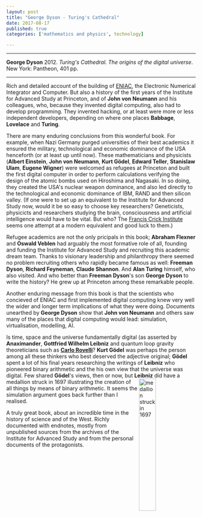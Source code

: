 ```yaml
---
layout: post
title: "George Dyson - Turing's Cathedral"
date: 2017-08-17
published: true
categories: ['mathematics and physics', technology]

---
```



***
<b>George Dyson</b> 2012. _Turing's Cathedral.  The origins of the digital universe_. New York: Pantheon, 401 pp.

***

<img align="right" src="http://images.penguinrandomhouse.com/cover/9781400075997" alt="">  Rich and detailed account of the building of [ENIAC](http://ethw.org/ENIAC), the Electronic Numerical Integrator and Computer.  But also a history of the first years of the Institute for Advanced Study at Princeton, and of **John von Neumann** and his colleagues, who, because they invented digital computing, also had to develop programming.  They invented hacking, or at least were more or less independent developers, depending on where one places **Babbage**, **Lovelace** and **Turing**.   

There are many enduring conclusions from this wonderful book.  For example, when Nazi Germany purged universities of their best academics it ensured the military, technological and economic dominance of the USA henceforth (or at least up until now).  These mathematicians and physicists (**Albert Einstein**, **John von Neumann**, **Kurt Gödel**, **Edward Teller**, **Stanislaw Ulam**, **Eugene Wigner**) were welcomed as refugees at Princeton and built the first digital computer in order to perform calculations verifying the design of the atomic bombs used on Hiroshima and Nagasaki.  In so doing, they created the USA's nuclear weapon dominance, and also led directly to the technological and economic dominance of IBM, RAND and then silicon valley. (If one were to set up an equivalent to the Institute for Advanced Study now, would it be so easy to choose key researchers?  Geneticists, physicicts and researchers studying the brain, consciousness and artificial intelligence would have to be vital.  But who?  The [Francis Crick Institute](https://www.crick.ac.uk/) seems one attempt at a modern equivalent and good luck to them.)
    
Refugee academics are not the only pricipals in this book; **Abraham Flexner** and **Oswald Veblen** had arguably the most formative role of all, founding and funding the Institute for Advanced Study and recruiting this academic dream team.  Thanks to visionary leadership and philanthropy there seemed no problem recruiting others who rapidly became famous as well: **Freeman Dyson**, **Richard Feyneman**, **Claude Shannon**.  And **Alan Turing** himself, who also visited.  And who better than **Freeman Dyson**'s son **George Dyson** to write the history? He grew up at Princeton among these remarkable people.  



Another enduring message from this book is that the scientists who concieved of ENIAC and first implemented digital computing knew very well the wider and longer term implications of what they were doing.  Documents unearthed by  **George Dyson** show that  **John von Neumann** and others saw many of the places that digital computing would lead: simulation, virtualisation, modelling, AI.

Is time, space and the universe fundamentally digital (as asserted by **Anaximander**, **Gottfried Wilhelm Leibniz** and quantum loop gravity theoreticians such as [**Carlo Rovelli**](http://timeteam.github.io/mathematics%20and%20physics/2017/07/03/reality-is-not-what-it-seems.html)? **Kurt Gödel** was perhaps the person among all these thinkers who best deserved the adjective original;  **Gödel** spent a lot of his final years researching the writings of **Leibniz** who pioneered binary arithmetic and the his own view that the universe was digital.  Few shared **Gödel**'s views, then or now, but **Leibniz** did have a medallion <img align="right" src="http://jams.ucpress.edu/content/ucpjams/68/1/151/F1.large.jpg?width=800&height=600&carousel=1" style="width: 30%; height: 30%" alt="medallion struck in 1697">  struck in 1697 illustrating the creation of all things by means of binary arithmetic.  It seems the simulation argument goes back further than I realised. 

A truly great book, about an incredible time in the history of science and of the West.  Richly documented with endnotes, mostly from unpublished sources from the archives of the Institute for Advanced Study and from the personal documents of the protagonists. 


    

